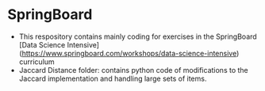 # SpringBoard
* This respository contains mainly coding for exercises in the SpringBoard [Data Science Intensive] (https://www.springboard.com/workshops/data-science-intensive) curriculum 
* Jaccard Distance folder: contains python code of modifications to the Jaccard implementation and handling large sets of items.  
